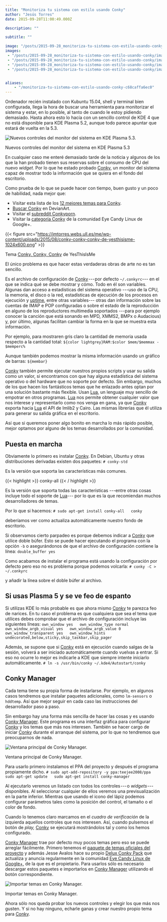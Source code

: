 ```yaml
---
title: "Monitoriza tu sistema con estilo usando Conky"
author: "Jesús Torres"
date: 2015-09-28T11:00:49.000Z

description: ""

subtitle: ""

image: "/posts/2015-09-28_monitoriza-tu-sistema-con-estilo-usando-conky/images/1.png" 
images:
 - "/posts/2015-09-28_monitoriza-tu-sistema-con-estilo-usando-conky/images/1.png" 
 - "/posts/2015-09-28_monitoriza-tu-sistema-con-estilo-usando-conky/images/2.png" 
 - "/posts/2015-09-28_monitoriza-tu-sistema-con-estilo-usando-conky/images/3.png" 
 - "/posts/2015-09-28_monitoriza-tu-sistema-con-estilo-usando-conky/images/4.png" 


aliases:
    - "/monitoriza-tu-sistema-con-estilo-usando-conky-c68caffa6ec0"
---
```


Ordenador recién instalado con Kubuntu 15.04, shell y terminal bien configurada, llega la hora de buscar una herramienta para monitorizar el sistema y estar, en lo posible, al tanto de cuando le estoy pidiendo demasiado.
Hasta ahora esto lo hacía con un sencillo control de KDE 4 que no está disponible para KDE Plasma 5.2, aunque todo parece apuntar que estará de vuelta en la 5.3.




![Nuevos controles del monitor del sistema en KDE Plasma 5.3.](https://jmtorres.webs.ull.es/me/wp-content/uploads/2015/08/sysmon.png)

Nuevos controles del monitor del sistema en KDE Plasma 5.3



En cualquier caso me enteré demasiado tarde de la noticia y algunos de los que la han probado tienen sus reservas sobre el consumo de CPU del nuevo _widget_.
Por lo que he estado probado [Conky](http://conky.sourceforge.net/), un monitor del sistema capaz de mostrar todo la información que se quiera en el fondo del escritorio.

Como prueba de lo que se puede hacer con tiempo, buen gusto y un poco de habilidad, nada mejor que:

*   Visitar esta lista de los [12 mejores temas para Conky](http://devmadness.com/os-software/conky-themes-scripts-configs/).
*   [Buscar Conky](http://www.deviantart.com/browse/all/?q=conky) en DevianArt.
*   Visitar el [subreddit Conkyporn](https://www.reddit.com/r/Conkyporn/).
*   Visitar la [categoría Conky](https://plus.google.com/u/0/communities/104794997718869399105/stream/c411c91a-2e51-4666-b3cc-13caf1c2dfc9) de la comunidad Eye Candy Linux de Google+.



{{< figure src="https://jmtorres.webs.ull.es/me/wp-content/uploads/2015/08/conky-conky-conky-de-yesthisisme-1024x600.png" >}}

Tema [Conky, Conky, Conky](http://yesthisisme.deviantart.com/art/Conky-Conky-Conky-174343321) de YesThisIsMe

El único problema es que hacer estas verdaderas obras de arte no es tan sencillo.

Es el archivo de configuración de [Conky](http://conky.sourceforge.net/) --- por defecto `~/.conkyrc`--- en el que se indica qué se debe mostrar y cómo.
Todo en él son variables.
Algunas dan acceso a estadísticas del sistema operativo ---uso de la CPU, la memoria, el disco o la red, estadísticas de ejecución de los procesos en ejecución y [uptime](http://linux.die.net/man/1/uptime), entre otras variables--- otras dan información sobre las cuentas de IMAP e POP configuradas o sobre el estado de la reproducción en alguno de los reproductores multimedia soportados ---para por ejemplo conocer la canción que está sonando en MPD, XMMS2, BMPx o Audacious) y, por último, algunas facilitan cambiar la forma en la que se muestra esta información.

Por ejemplo, para mostraren gris claro la cantidad de memoria usada respecto a la cantidad total:
``${color lightgrey}RAM:$color $mem/$memmax - $memperc%``

Aunque también podemos mostrar la misma información usando un gráfico de barras:
``${membar}``

[Conky](http://conky.sourceforge.net/) también permite ejecutar nuestros propios scripts y usar su salida como un valor, si encontramos con que hay alguna estadística del sistema operativo o del hardware que no soporte por defecto.
Sin embargo, muchos de los que hacen los fantásticos temas que he enlazado antes optan por una solución bastante más flexible.
Usan [Lua](https://es.wikipedia.org/wiki/Lua), un lenguaje muy sencillo de empotrar en otros programas.
[Lua](https://es.wikipedia.org/wiki/Lua) nos permite obtener cualquier valor que nos interese y representarlo como nos venga en gana, ya que [Conky](http://conky.sourceforge.net/) exporta hacia [Lua](https://es.wikipedia.org/wiki/Lua) el API de Imlib2 y Cairo.
Las mismas librerías que él utiliza para generar su salida gráfica en el escritorio.

Así que si queremos poner algo bonito en marcha lo más rápido posible, mejor optamos por alguno de los temas desarrollados por la comunidad.

## Puesta en marcha

Obviamente lo primero es instalar [Conky](http://conky.sourceforge.net/).
En Debian, Ubuntu y otras distribuciones derivadas existen dos paquetes:
``# conky-std``

Es la versión que soporta las características más comunes.

{{< highlight >}}
conky-all
{{< / highlight >}}

Es la versión que soporta todas las características ---entre otras cosas incluye todo el soporte de [Lua](https://es.wikipedia.org/wiki/Lua)--- por lo que es la que recomiendan muchos desarrolladores de temas.

Por lo que si hacemos:
``# sudo apt-get install conky-all  
conky``

deberíamos ver como actualiza automáticamente nuestro fondo de escritorio.

Si observamos cierto parpadeo es porque debemos indicar a [Conky](http://conky.sourceforge.net/) que utilice doble búfer.
Esto se puede hacer ejecutando el programa con la opción `-b` o asegurándonos de que el archivo de configuración contiene la línea:
``double_buffer yes``

Como acabamos de instalar el programa está usando la configuración por defecto pero eso no es problema porque podemos volcarla:
``# conky -C > ~/.conkyrc``

y añadir la línea sobre el doble búfer al archivo.

## Si usas Plasma 5 y se ve feo de espanto

Si utilizas KDE lo más probable es que ahora mismo [Conky](http://conky.sourceforge.net/) te parezca feo de narices.
En tu caso el problema es que cualquiera que sea el tema que utilices debes comprobar que el archivo de configuración incluye las siguientes líneas:
``own_window yes  
own_window_type normal  
own_window_argb_visual yes  
own_window_argb_value 0  
own_window_transparent yes  
own_window_hints undecorated,below,sticky,skip_taskbar,skip_pager``

Además, se supone que si [Conky](http://conky.sourceforge.net/) está en ejecución cuando salgas de la sesión, volverá a ser iniciado automáticamente cuando vuelvas a entrar.
Si eso no ocurre lo mejor es indicarle a KDE que siempre intente iniciarlo automáticamente.
``# ln -s /usr/bin/conky ~/.kde4/Autostart/conky``

## Conky Manager

Cada tema tiene su propia forma de instarlarse.
Por ejemplo, en algunos casos tendremos que instalar paquetes adicionales, como `lm-sensors` o `hddtemp`.
Así que mejor seguir en cada caso las instrucciones del desarrollador paso a paso.

Sin embargo hay una forma más sencilla de hacer las cosas y es usando [Conky Manager](http://www.teejeetech.in/p/conky-manager.html).
Este programa es una interfaz gráfica para configurar [Conky](http://conky.sourceforge.net/) y los temas que más nos interesen.
También se hacer cargo de iniciar [Conky](http://conky.sourceforge.net/) durante el arranque del sistema, por lo que no tendremos que preocuparnos de nada.




![Ventana principal de Conky Manager.](https://jmtorres.webs.ull.es/me/wp-content/uploads/2015/08/conky_manager_main_window.png)

Ventana principal de Conky Manager.



Para usarlo primero instalamos el PPA del proyecto y después el programa propiamente dicho.
``# sudo apt-add-repository -y ppa:teejee2008/ppa  
sudo apt-get update  
sudo apt-get install conky-manager``

Al ejecutarlo veremos un listado con todos los controles --- o _widgets_ --- disponibles.
Al seleccionar cualquier de ellos veremos una previsualización en la parte inferior.
Mientras que usando el icono del lápiz podemos configurar parámetros tales como la posición del control, el tamaño o el color de fondo.

Cuando lo tenemos claro marcamos en el _cuadro de verificación_ de la izquierda aquellos controles que nos interesen.
Así, cuando pulsemos el botón de _play,_ [Conky](http://conky.sourceforge.net/) se ejecutará mostrándolos tal y como los hemos configurado.

[Conky Manager](http://www.teejeetech.in/p/conky-manager.html) trae por defecto muy pocos temas pero eso se puede arreglar fácilmente.
Primero tenemos el [paquete de temas oficiales del proyecto](http://www.mediafire.com/download/icvmpzhlk7vgejt/default-themes-extra-1.cmtp.7z) y además Jesse Avalos hace su propio [Delux Conky Pack](http://www.mediafire.com/download/5yb5ambg6h4jack/Deluxe_Conky_Theme_Pack.cmtp.7z) que actualiza y anuncia regularmente en la comunidad [Eye Candy Linux de Google+](https://plus.google.com/u/0/communities/104794997718869399105/stream/c411c91a-2e51-4666-b3cc-13caf1c2dfc9), de la que es el propietario.
Para usarlos sólo es necesario descargar estos paquetes e importarlos en [Conky Manager](http://www.teejeetech.in/p/conky-manager.html) utilizando el botón correspondiente.




![Importar temas en Conky Manager.](https://jmtorres.webs.ull.es/me/wp-content/uploads/2015/08/import_themes.png)

Importar temas en Conky Manager.



Ahora sólo nos queda probar los nuevos controles y elegir los que más nos gusten.
Y si no hay ninguno, echarle ganas y crear nuestro propio tema para [Conky](http://conky.sourceforge.net/).
